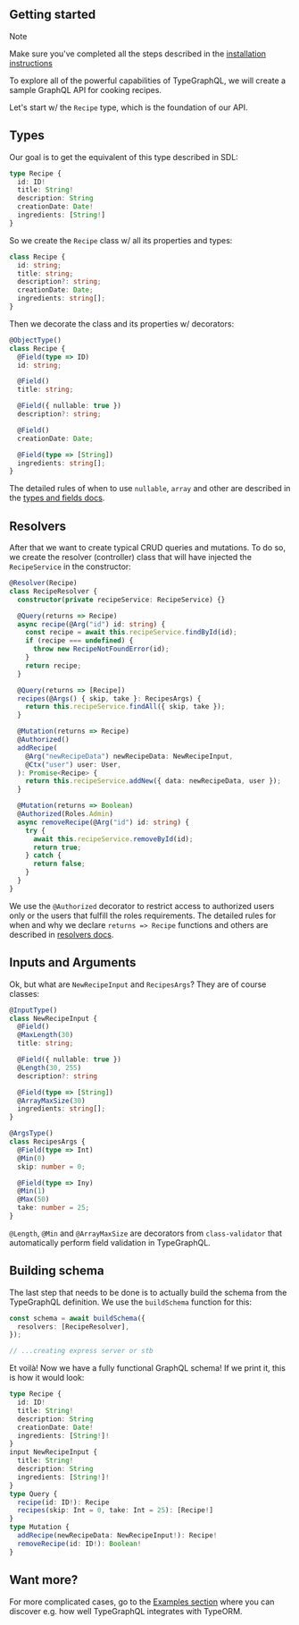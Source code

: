 
## Getting started

> [!NOTE]
> Make sure you've completed all the steps described in the [installation instructions](https://typegraphql.com/docs/installation.html)

To explore all of the powerful capabilities of TypeGraphQL, we will create a sample GraphQL API for cooking recipes.

Let's start w/ the `Recipe` type, which is the foundation of our API.

## Types

Our goal is to get the equivalent of this type described in SDL:

```ts
type Recipe {
  id: ID!
  title: String!
  description: String
  creationDate: Date!
  ingredients: [String!]
}
```

So we create the `Recipe` class w/ all its properties and types:

```ts
class Recipe {
  id: string;
  title: string;
  description?: string;
  creationDate: Date;
  ingredients: string[];
}
```

Then we decorate the class and its properties w/ decorators:

```ts
@ObjectType()
class Recipe {
  @Field(type => ID)
  id: string;

  @Field()
  title: string;

  @Field({ nullable: true })
  description?: string;

  @Field()
  creationDate: Date;

  @Field(type => [String])
  ingredients: string[];
}
```

The detailed rules of when to use `nullable`, `array` and other are described in the [types and fields docs](https://typegraphql.com/docs/types-and-fields.html).

## Resolvers

After that we want to create typical CRUD queries and mutations. To do so, we create the resolver (controller) class that will have injected the `RecipeService` in the constructor:

```ts
@Resolver(Recipe)
class RecipeResolver {
  constructor(private recipeService: RecipeService) {}

  @Query(returns => Recipe)
  async recipe(@Arg("id") id: string) {
    const recipe = await this.recipeService.findById(id);
    if (recipe === undefined) {
      throw new RecipeNotFoundError(id);
    }
    return recipe;
  }

  @Query(returns => [Recipe])
  recipes(@Args() { skip, take }: RecipesArgs) {
    return this.recipeService.findAll({ skip, take });
  }

  @Mutation(returns => Recipe)
  @Authorized()
  addRecipe(
    @Arg("newRecipeData") newRecipeData: NewRecipeInput,
    @Ctx("user") user: User,
  ): Promise<Recipe> {
    return this.recipeService.addNew({ data: newRecipeData, user });
  }

  @Mutation(returns => Boolean)
  @Authorized(Roles.Admin)
  async removeRecipe(@Arg("id") id: string) {
    try {
      await this.recipeService.removeById(id);
      return true;
    } catch {
      return false;
    }
  }
}
```

We use the `@Authorized` decorator to restrict access to authorized users only or the users that fulfill the roles requirements. The detailed rules for when and why we declare `returns => Recipe` functions and others are described in [resolvers docs](https://typegraphql.com/docs/resolvers.html).

## Inputs and Arguments

Ok, but what are `NewRecipeInput` and `RecipesArgs`? They are of course classes:

```ts
@InputType()
class NewRecipeInput {
  @Field()
  @MaxLength(30)
  title: string;

  @Field({ nullable: true })
  @Length(30, 255)
  description?: string

  @Field(type => [String])
  @ArrayMaxSize(30)
  ingredients: string[];
}

@ArgsType()
class RecipesArgs {
  @Field(type => Int)
  @Min(0)
  skip: number = 0;

  @Field(type => Iny)
  @Min(1)
  @Max(50)
  take: number = 25;
}
```

`@Length`, `@Min` and `@ArrayMaxSize` are decorators from `class-validator` that automatically perform field validation in TypeGraphQL.

## Building schema

The last step that needs to be done is to actually build the schema from the TypeGraphQL definition. We use the `buildSchema` function for this:

```ts
const schema = await buildSchema({
  resolvers: [RecipeResolver],
});

// ...creating express server or stb
```

Et voilà! Now we have a fully functional GraphQL schema! If we print it, this is how it would look:

```ts
type Recipe {
  id: ID!
  title: String!
  description: String
  creationDate: Date!
  ingredients: [String!]!
}
input NewRecipeInput {
  title: String!
  description: String
  ingredients: [String!]!
}
type Query {
  recipe(id: ID!): Recipe
  recipes(skip: Int = 0, take: Int = 25): [Recipe!]
}
type Mutation {
  addRecipe(newRecipeData: NewRecipeInput!): Recipe!
  removeRecipe(id: ID!): Boolean!
}
```

## Want more?

For more complicated cases, go to the [Examples section](https://typegraphql.com/docs/examples.html) where you can discover e.g. how well TypeGraphQL integrates with TypeORM.
